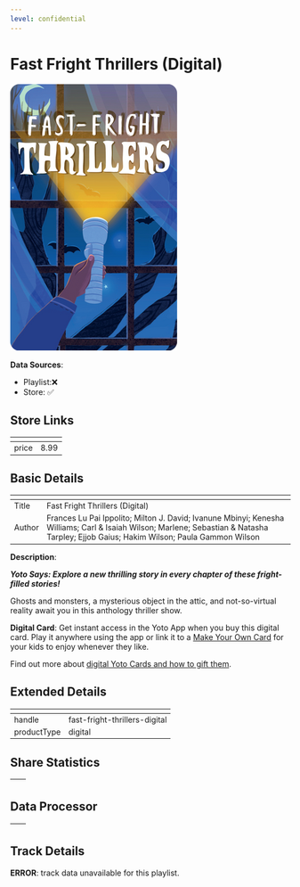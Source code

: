 ```yaml
---
level: confidential
---
```

# Fast Fright Thrillers (Digital)

![card_[iKdzV].png](../../img/cards/card_[iKdzV].png)

**Data Sources**: 

- Playlist:❌
- Store: ✅


## Store Links

| <!-- --> | <!-- --> |
| - | - |
| price | 8.99 |


## Basic Details

| <!-- --> | <!-- --> |
| - | - |
| Title | Fast Fright Thrillers (Digital) |
| Author | Frances Lu Pai Ippolito; Milton J. David; Ivanune Mbinyi; Kenesha Williams; Carl & Isaiah Wilson; Marlene; Sebastian & Natasha Tarpley; Ejjob Gaius; Hakim Wilson; Paula Gammon Wilson |

**Description**:

_**Yoto Says: Explore a new thrilling story in every chapter of these fright-filled stories!**_

Ghosts and monsters, a mysterious object in the attic, and not-so-virtual reality await you in this anthology thriller show.

**Digital Card**: Get instant access in the Yoto App when you buy this digital card. Play it anywhere using the app or link it to a [Make Your Own Card](https://ca.yotoplay.com/pages/myo) for your kids to enjoy whenever they like.

Find out more about [digital Yoto Cards and how to gift them](https://uk.yotoplay.com/blogs/yoto-journal/what-are-digital-yoto-cards).


## Extended Details

| <!-- --> | <!-- --> |
| - | - |
| handle | fast-fright-thrillers-digital |
| productType | digital |


## Share Statistics

| <!-- --> | <!-- --> |
| - | - |


## Data Processor

| <!-- --> | <!-- --> |
| - | - |


## Track Details

**ERROR**: track data unavailable for this playlist.
